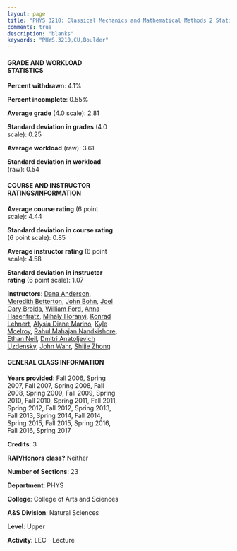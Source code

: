 ```yaml
---
layout: page
title: "PHYS 3210: Classical Mechanics and Mathematical Methods 2 Statistics"
comments: true
description: "blanks"
keywords: "PHYS,3210,CU,Boulder"
---
```

<head>
<script src="https://ajax.googleapis.com/ajax/libs/jquery/2.1.3/jquery.min.js"></script>
<script src="https://dl.dropboxusercontent.com/s/pc42nxpaw1ea4o9/highcharts.js?dl=0"></script>
<!-- <script src="../assets/js/highcharts.js"></script> -->
<style type="text/css">@font-face {
	font-family: "Bebas Neue";
	src: url(https://www.filehosting.org/file/details/544349/BebasNeue Regular.otf) format("opentype");
	}
	h1.Bebas { 
		font-family: "Bebas Neue", Verdana, Tahoma;
	}
</style>
</head>
<body>
	<div id="container" style="float: right; width: 45%; height: 88%; margin-left: 2.5%; margin-right: 2.5%;"></div>
	<script language="JavaScript">
		$(document).ready(function() {
		var chart = {type: 'column'};
		var title = {text: 'Grade Distribution'};
		var xAxis = {categories: ['A','B','C','D','F'],crosshair: true};
		var yAxis = {min: 0,title: {text: 'Percentage'}};
		var tooltip = {headerFormat: '<center><b><span style="font-size:20px">{point.key}</span></b></center>',
		               pointFormat: '<td style="padding:0"><b>{point.y:.1f}%</b></td>',
		               footerFormat: '</table>',shared: true,useHTML: true};
		var plotOptions = {column: {pointPadding: 0.0,borderWidth: 0}};  
		var credits = {enabled: false};var series= [{name: 'Percent',data: [30.95,35.86,23.99,3.99,5.2,]}];
		var json = {};
		json.chart = chart;
		json.title = title;
		json.tooltip = tooltip;
		json.xAxis = xAxis;
		json.yAxis = yAxis;  
		json.series = series;
		json.plotOptions = plotOptions;  
		json.credits = credits;
		$('#container').highcharts(json);
	});
	</script>
</body>
			   
#### GRADE AND WORKLOAD STATISTICS

**Percent withdrawn**: 4.1%

**Percent incomplete**: 0.55%

**Average grade** (4.0 scale): 2.81

**Standard deviation in grades** (4.0 scale): 0.25

**Average workload** (raw): 3.61

**Standard deviation in workload** (raw): 0.54

#### COURSE AND INSTRUCTOR RATINGS/INFORMATION

**Average course rating** (6 point scale): 4.44

**Standard deviation in course rating** (6 point scale): 0.85

**Average instructor rating** (6 point scale): 4.58

**Standard deviation in instructor rating** (6 point scale): 1.07

**Instructors**: <a href='../../instructors/Dana_Anderson'>Dana Anderson</a>, <a href='../../instructors/Meredith_Betterton'>Meredith Betterton</a>, <a href='../../instructors/John_Bohn'>John Bohn</a>, <a href='../../instructors/Joel_Gary_Broida'>Joel Gary Broida</a>, <a href='../../instructors/William_Ford'>William Ford</a>, <a href='../../instructors/Anna_Hasenfratz'>Anna Hasenfratz</a>, <a href='../../instructors/Mihaly_Horanyi'>Mihaly Horanyi</a>, <a href='../../instructors/Konrad_Lehnert'>Konrad Lehnert</a>, <a href='../../instructors/Alysia_Diane_Marino'>Alysia Diane Marino</a>, <a href='../../instructors/Kyle_Mcelroy'>Kyle Mcelroy</a>, <a href='../../instructors/Rahul_Mahajan_Nandkishore'>Rahul Mahajan Nandkishore</a>, <a href='../../instructors/Ethan_Neil'>Ethan Neil</a>, <a href='../../instructors/Dmitri_Anatoljevich_Uzdensky'>Dmitri Anatoljevich Uzdensky</a>, <a href='../../instructors/John_Wahr'>John Wahr</a>, <a href='../../instructors/Shijie_Zhong'>Shijie Zhong</a>

#### GENERAL CLASS INFORMATION

**Years provided**: Fall 2006, Spring 2007, Fall 2007, Spring 2008, Fall 2008, Spring 2009, Fall 2009, Spring 2010, Fall 2010, Spring 2011, Fall 2011, Spring 2012, Fall 2012, Spring 2013, Fall 2013, Spring 2014, Fall 2014, Spring 2015, Fall 2015, Spring 2016, Fall 2016, Spring 2017

**Credits**: 3

**RAP/Honors class?** Neither

**Number of Sections**: 23

**Department**: PHYS

**College**: College of Arts and Sciences

**A&S Division**: Natural Sciences

**Level**: Upper

**Activity**: LEC - Lecture
